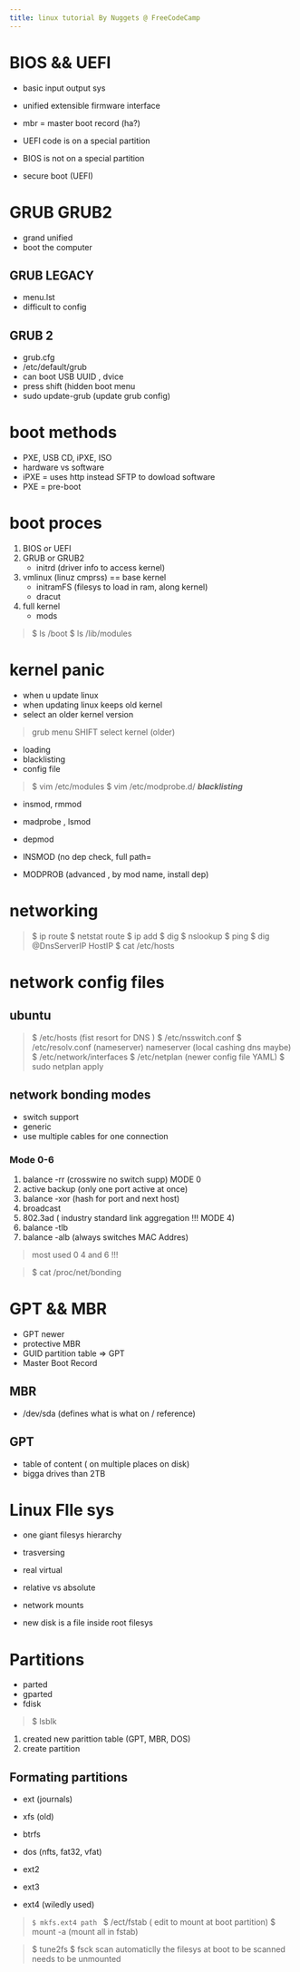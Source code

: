```yaml
---
title: linux tutorial By Nuggets @ FreeCodeCamp
---
```


# BIOS && UEFI

* basic input output sys
* unified extensible firmware interface

* mbr = master boot record (ha?)
* UEFI code is on a special partition 
* BIOS is not on a special partition
* secure boot (UEFI)


# GRUB GRUB2

* grand unified 
* boot the computer

## GRUB LEGACY

* menu.lst
* difficult to config

## GRUB 2
* grub.cfg
* /etc/default/grub
* can boot USB UUID , dvice
* press shift (hidden boot menu
* sudo update-grub (update grub config)

# boot methods

* PXE, USB CD, iPXE, ISO
* hardware vs software
* iPXE = uses http instead SFTP to dowload software
* PXE = pre-boot 

# boot proces

1. BIOS or UEFI
1. GRUB or GRUB2
    * initrd (driver info to access kernel)
1. vmlinux (linuz cmprss) == base kernel
    * initramFS (filesys to load in ram, along kernel)
    * dracut
1. full kernel 
    * mods

> $ ls /boot
> $ ls /lib/modules


# kernel panic

* when u update linux
* when updating linux keeps old kernel
* select an older kernel version

> grub menu SHIFT
> select kernel (older)

* loading
* blacklisting
* config file

> $ vim /etc/modules
> $ vim  /etc/modprobe.d/ ***blacklisting***

* insmod, rmmod
* madprobe , lsmod
* depmod

* INSMOD (no dep check, full path=
* MODPROB (advanced , by mod name, install dep)

# networking

> $ ip route
> $ netstat route
> $ ip add 
> $ dig
> $ nslookup
> $ ping
> $ dig @DnsServerIP HostIP
> $ cat /etc/hosts

# network config files

## ubuntu
> $ /etc/hosts (fist resort for DNS )
> $ /etc/nsswitch.conf
> $ /etc/resolv.conf (nameserver) 
> nameserver (local cashing dns maybe)
> $ /etc/network/interfaces
> $ /etc/netplan (newer config file  YAML)
> $ sudo netplan apply

## network bonding modes

* switch support
* generic
* use multiple cables for one connection

### Mode 0-6

1. balance -rr  (crosswire no switch supp) MODE 0
1. active backup (only one port active at once)
1. balance -xor (hash for port and next host)
1. broadcast 
1. 802.3ad ( industry standard link aggregation !!! MODE 4)
1. balance -tlb
1. balance -alb (always switches MAC Addres)

> most used 0 4 and 6 !!!

> $ cat /proc/net/bonding

# GPT && MBR

* GPT newer
* protective MBR
* GUID partition table => GPT
* Master Boot Record


## MBR 

* /dev/sda (defines what is what on / reference)

## GPT

* table of content ( on multiple places on disk)
* bigga drives than 2TB

# Linux FIle sys

* one giant filesys hierarchy
* trasversing 

* real virtual
* relative vs absolute
* network mounts

* new disk is a file inside root filesys
 
# Partitions

* parted
* gparted
* fdisk

> $ lsblk

1. created new parittion table (GPT, MBR, DOS)
1. create partition

## Formating partitions

* ext (journals)
* xfs (old)
* btrfs 
* dos (nfts, fat32, vfat)

* ext2
* ext3
* ext4 (wiledly used)

> `$ mkfs.ext4 path `
> $ /ect/fstab ( edit to mount at boot partition)
> $ mount -a (mount all in fstab)

> $ tune2fs
> $ fsck
> scan automaticlly the filesys at boot 
> to be scanned needs to be unmounted 
